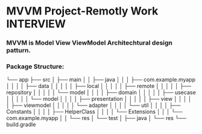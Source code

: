 # MVVM Project-Remotly Work INTERVIEW
### MVVM is Model View ViewModel Architechtural design patturn.

### Package Structure:
└── app
    ├── src
    │   ├── main
    │   │   ├── java
    │   │   │   ├── com.example.myapp
    │   │   │   │   ├── data
    │   │   │   │   │   ├── local
    │   │   │   │   │   ├── remote
    │   │   │   │   │   ├── repository
    │   │   │   │   │   └── model
    │   │   │   │   ├── domain
    │   │   │   │   │   ├── usecase
    │   │   │   │   │   └── model
    │   │   │   │   ├── presentation
    │   │   │   │   │   ├── view
    │   │   │   │   │   ├── viewmodel
    │   │   │   │   │   └── adapter
    │   │   │   │   └── util
    │   │   │   │       ├── Constants
    │   │   │   │       ├── HelperClass
    │   │   │   │       └── Extensions
    │   │   │   └── com.example.myapp
    │   │   └── res
    │   └── test
    │       ├── java
    │       └── res
    └── build.gradle



